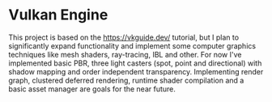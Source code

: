 # Vulkan Engine
This project is based on the https://vkguide.dev/ tutorial, but I plan to significantly expand functionality and implement some computer graphics techniques 
like mesh shaders, ray-tracing, IBL and other. For now I've implemented basic PBR, three light casters (spot, point and directional) with shadow mapping and
order independent transparency. Implementing render graph, clustered deferred rendering, runtime shader compilation and a basic asset manager are goals for the near future.
